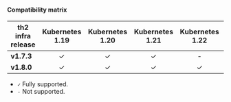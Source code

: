 
#### Compatibility matrix


| th2 infra release  |    Kubernetes 1.19   |   Kubernetes 1.20    |   Kubernetes 1.21   |   Kubernetes 1.22   |   Kubernetes 1.23   |
|--------------------|:--------------------:|:---------------------:|:-------------------:|:-------------------:|:-------------------:|
| **v1.7.3**         |          ✓           |           ✓           |          ✓          |          -          |          -          |
| **v1.8.0**         |          ✓           |           ✓           |          ✓          |          ✓          |          ✓          |


- `✓` Fully supported.
- `-` Not supported.
